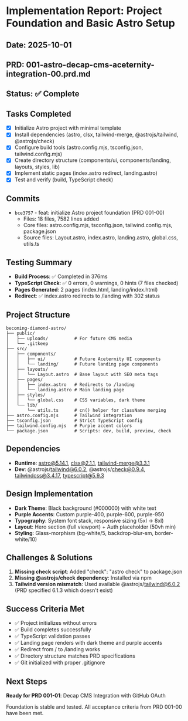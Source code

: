# Implementation Report: Project Foundation and Basic Astro Setup
## Date: 2025-10-01
## PRD: 001-astro-decap-cms-aceternity-integration-00.prd.md

## Status: ✅ Complete

## Tasks Completed
- [x] Initialize Astro project with minimal template
- [x] Install dependencies (astro, clsx, tailwind-merge, @astrojs/tailwind, @astrojs/check)
- [x] Configure build tools (astro.config.mjs, tsconfig.json, tailwind.config.mjs)
- [x] Create directory structure (components/ui, components/landing, layouts, styles, lib)
- [x] Implement static pages (index.astro redirect, landing.astro)
- [x] Test and verify (build, TypeScript check)

## Commits
- `bce3757` - feat: initialize Astro project foundation (PRD 001-00)
  - Files: 18 files, 7582 lines added
  - Core files: astro.config.mjs, tsconfig.json, tailwind.config.mjs, package.json
  - Source files: Layout.astro, index.astro, landing.astro, global.css, utils.ts

## Testing Summary
- **Build Process**: ✅ Completed in 376ms
- **TypeScript Check**: ✅ 0 errors, 0 warnings, 0 hints (7 files checked)
- **Pages Generated**: 2 pages (index.html, landing/index.html)
- **Redirect**: ✅ index.astro redirects to /landing with 302 status

## Project Structure
```
becoming-diamond-astro/
├── public/
│   ├── uploads/          # For future CMS media
│   └── .gitkeep
├── src/
│   ├── components/
│   │   ├── ui/           # Future Aceternity UI components
│   │   └── landing/      # Future landing page components
│   ├── layouts/
│   │   └── Layout.astro  # Base layout with SEO meta tags
│   ├── pages/
│   │   ├── index.astro   # Redirects to /landing
│   │   └── landing.astro # Main landing page
│   ├── styles/
│   │   └── global.css    # CSS variables, dark theme
│   └── lib/
│       └── utils.ts      # cn() helper for className merging
├── astro.config.mjs      # Tailwind integration
├── tsconfig.json         # Strict TypeScript config
├── tailwind.config.mjs   # Purple accent colors
└── package.json          # Scripts: dev, build, preview, check
```

## Dependencies
- **Runtime**: astro@5.14.1, clsx@2.1.1, tailwind-merge@3.3.1
- **Dev**: @astrojs/tailwind@6.0.2, @astrojs/check@0.9.4, tailwindcss@3.4.17, typescript@5.9.3

## Design Implementation
- **Dark Theme**: Black background (#000000) with white text
- **Purple Accents**: Custom purple-400, purple-600, purple-950
- **Typography**: System font stack, responsive sizing (5xl → 8xl)
- **Layout**: Hero section (full viewport) + Auth placeholder (50vh min)
- **Styling**: Glass-morphism (bg-white/5, backdrop-blur-sm, border-white/10)

## Challenges & Solutions
1. **Missing check script**: Added "check": "astro check" to package.json
2. **Missing @astrojs/check dependency**: Installed via npm
3. **Tailwind version mismatch**: Used available @astrojs/tailwind@6.0.2 (PRD specified 6.1.3 which doesn't exist)

## Success Criteria Met
- ✅ Project initializes without errors
- ✅ Build completes successfully
- ✅ TypeScript validation passes
- ✅ Landing page renders with dark theme and purple accents
- ✅ Redirect from / to /landing works
- ✅ Directory structure matches PRD specifications
- ✅ Git initialized with proper .gitignore

## Next Steps
**Ready for PRD 001-01**: Decap CMS Integration with GitHub OAuth

Foundation is stable and tested. All acceptance criteria from PRD 001-00 have been met.
